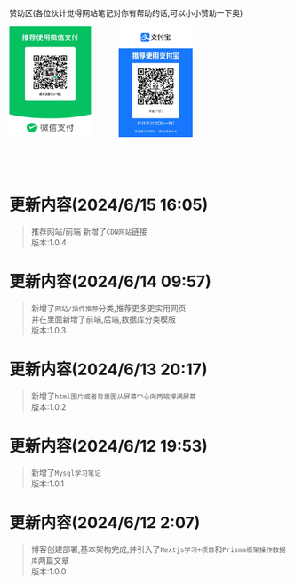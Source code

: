 赞助区(各位伙计觉得网站笔记对你有帮助的话,可以小小赞助一下奥)

<div style="display:flex;margin-bottom:100px">
  <img style="height:200px" src="/public/weixin.jpg"/>
  <img style="height:200px;margin-left:50px" src="/public/zhifubao.jpg"/>
</div>

# 更新内容(2024/6/15 16:05)
> 推荐网站/前端 新增了`CDN网站`链接<br>
> 版本:1.0.4

# 更新内容(2024/6/14 09:57)
> 新增了`网站/插件推荐`分类,推荐更多更实用网页<br>
> 并在里面新增了前端,后端,数据库分类模版<br>
> 版本:1.0.3

# 更新内容(2024/6/13 20:17)
> 新增了`html图片或者背景图从屏幕中心向两端撑满屏幕`<br>
> 版本:1.0.2

# 更新内容(2024/6/12 19:53)
> 新增了`Mysql学习笔记`<br>
> 版本:1.0.1

# 更新内容(2024/6/12 2:07)
> 博客创建部署,基本架构完成,并引入了`Nextjs学习+项目`和`Prisma框架操作数据库`两篇文章<br>
> 版本:1.0.0
